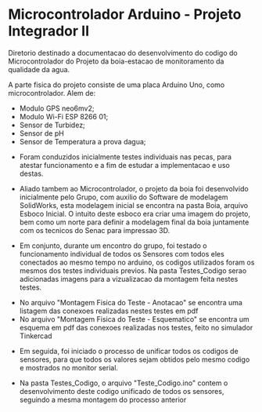 # Microcontrolador Arduino - Projeto Integrador II

Diretorio destinado a documentacao do desenvolvimento do codigo do Microcontrolador do Projeto da boia-estacao de monitoramento da qualidade da agua.

A parte fisica do projeto consiste de uma placa Arduino Uno, como microcontrolador. Alem de:
- Modulo GPS neo6mv2; 
- Modulo Wi-Fi ESP 8266 01;
- Sensor de Turbidez;
- Sensor de pH 
- Sensor de Temperatura a prova dagua;

* Foram conduzidos inicialmente testes individuais nas pecas, para atestar funcionamento e a fim de estudar a implementacao e uso destas. 


* Aliado tambem ao Microcontrolador, o projeto da boia foi desenvolvido inicialmente pelo Grupo, com auxilio do Software de modelagem SolidWorks, esta modelagem inicial se encontra na pasta Boia, arquivo Esboco Inicial. O intuito deste esboco era criar uma imagem do projeto, bem como um norte para definir a modelagem final da boia juntamente com os tecnicos do Senac para impressao 3D.


* Em conjunto, durante um encontro do grupo, foi testado o funcionamento individual de todos os Sensores com todos eles conectados ao mesmo tempo no arduino, os codigos utilizados foram os mesmos dos testes individuais previos. Na pasta Testes_Codigo serao adicionadas imagens para a vizualizacao da montagem feita nestes testes.
- No arquivo "Montagem Fisica do Teste - Anotacao" se encontra uma listagem das conexoes realizadas nestes testes em pdf
- No arquivo "Montagem Fisica do Teste - Esquematico" se encontra um esquema em pdf das conexoes realizadas nos testes, feito no simulador Tinkercad

* Em seguida, foi iniciado o processo de unificar todos os codigos de sensores, para que todos os valores sejam obtidos pelo mesmo codigo e mostrados no monitor serial.
- Na pasta Testes_Codigo, o arquivo "Teste_Codigo.ino" contem o desenvolvimento deste codigo unificado de todos os sensores, seguindo a mesma montagem do processo anterior